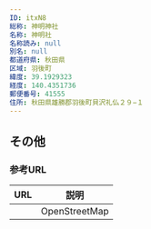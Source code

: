 ```yaml
---
ID: itxN8
総称: 神明神社
名称: 神明社
名称読み: null
別名: null
都道府県: 秋田県
区域: 羽後町
緯度: 39.1929323
経度: 140.4351736
郵便番号: 41555
住所: 秋田県雄勝郡羽後町貝沢礼仏２９−１
---
```


## その他

### 参考URL

| URL | 説明          |
| --- | ------------- |
|     | OpenStreetMap |

